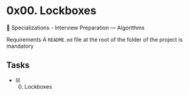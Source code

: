 # 0x00. Lockboxes
:open_file_folder: Specializations - Interview Preparation ― Algorithms

 Requirements
A ```README.md``` file at the root of the folder of the project is mandatory

## Tasks
* [x] 0. Lockboxes
